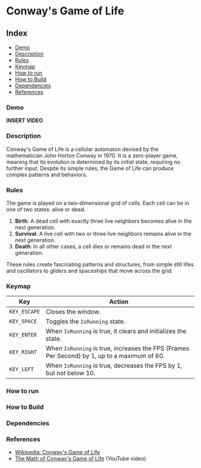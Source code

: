 # Conway's Game of Life

## Index
- [Demo](#demo)
- [Description](#description)
- [Rules](#rules)
- [Keymap](#keymap)
- [How to run](#how-to-run)
- [How to Build](#how-to-build)
- [Dependencies](#dependencies)
- [References](#references)
### Demo
**INSERT VIDEO**
### Description
Conway's Game of Life is a cellular automaton devised by the mathematician John Horton Conway in 1970. It is a zero-player game, meaning that its evolution is determined by its initial state, requiring no further input. Despite its simple rules, the Game of Life can produce complex patterns and behaviors.

### Rules

The game is played on a two-dimensional grid of cells. Each cell can be in one of two states: alive or dead.

1. **Birth**: A dead cell with exactly three live neighbors becomes alive in the next generation.
2. **Survival**: A live cell with two or three live neighbors remains alive in the next generation.
3. **Death**: In all other cases, a cell dies or remains dead in the next generation.

These rules create fascinating patterns and structures, from simple still lifes and oscillators to gliders and spaceships that move across the grid.
### Keymap
| Key             | Action                                                                                                  |
|-----------------|---------------------------------------------------------------------------------------------------------|
| `KEY_ESCAPE`    | Closes the window.                                                                                      |
| `KEY_SPACE`     | Toggles the `IsRunning` state.                                                                          |
| `KEY_ENTER`     | When `IsRunning` is true, it clears and initializes the state.                                          |
| `KEY_RIGHT`     | When `IsRunning` is true, increases the FPS (Frames Per Second) by 1, up to a maximum of 60.             |
| `KEY_LEFT`      | When `IsRunning` is true, decreases the FPS by 1, but not below 10.                                     |

### How to run
### How to Build
### Dependencies
### References

- [Wikipedia: Conway's Game of Life](https://en.wikipedia.org/wiki/Conway%27s_Game_of_Life)
- [The Math of Conway's Game of Life](https://www.youtube.com/watch?v=R9Plq-D1gEk) (YouTube video)


